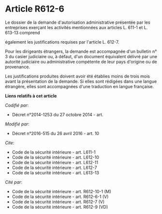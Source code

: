 # Article R612-6

Le dossier de la demande d'autorisation administrative présentée par les entreprises exerçant les activités mentionnées aux
articles L. 611-1 et L. 613-13 comprend      

également les justifications requises par l'article L. 612-7. 

Pour les dirigeants étrangers, la demande est accompagnée d'un bulletin n° 3 du casier judiciaire ou, à défaut, d'un document
équivalent délivré par une autorité judiciaire ou administrative compétente de leur pays d'origine ou de provenance. 

Les justifications produites doivent avoir été établies moins de trois mois avant la présentation de la demande. Si elles
sont rédigées dans une langue étrangère, elles sont accompagnées d'une traduction en langue française.

**Liens relatifs à cet article**

_Codifié par_:

  - Décret n°2014-1253 du 27 octobre 2014 - art.

_Modifié par_:

  - Décret n°2016-515 du 26 avril 2016 - art. 10

_Cite_:

  - Code de la sécurité intérieure - art. L611-1
  - Code de la sécurité intérieure - art. L612-10
  - Code de la sécurité intérieure - art. L612-11
  - Code de la sécurité intérieure - art. L612-7
  - Code de la sécurité intérieure - art. L613-13

_Cité par_:

  - Code de la sécurité intérieure - art. R612-10-1 (M)
  - Code de la sécurité intérieure - art. R612-6-1 (V)
  - Code de la sécurité intérieure - art. R612-7 (V)
  - Code de la sécurité intérieure - art. R612-9 (VD)
